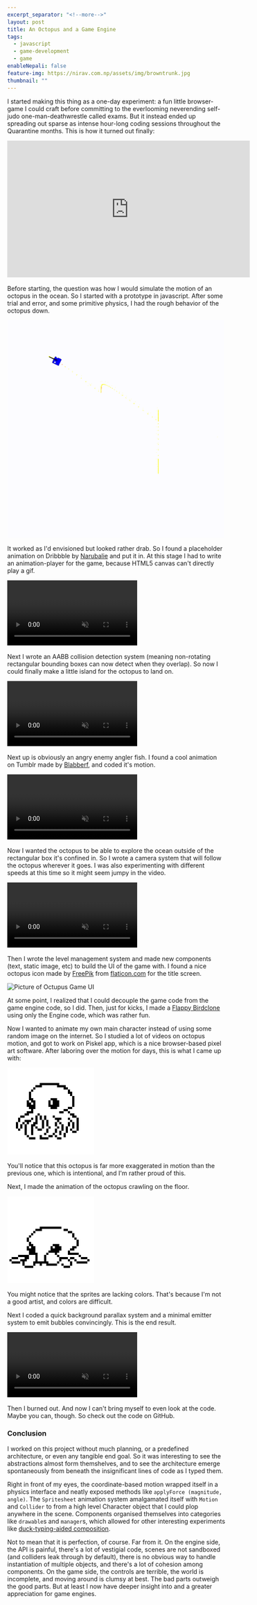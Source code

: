 ```yaml
---
excerpt_separator: "<!--more-->"
layout: post
title: An Octopus and a Game Engine
tags:
  - javascript
  - game-development
  - game
enableNepali: false
feature-img: https://nirav.com.np/assets/img/browntrunk.jpg
thumbnail: ""
---
```


I started making this thing as a one-day experiment: a fun little browser-game I could craft before committing to the everlooming neverending self-judo one-man-deathwrestle called exams. But it instead ended up spreading out sparse as intense hour-long coding sessions throughout the Quarantine months.<!--more--> This is how it turned out finally:

<iframe width="560" height="315" src="https://www.youtube-nocookie.com/embed/zVu_AQDCDgY" frameborder="0" allow="accelerometer; autoplay; encrypted-media; gyroscope; picture-in-picture" allowfullscreen></iframe>

Before starting, the question was how I would simulate the motion of an octopus in the ocean. So I started with a prototype in javascript. After some trial and error, and some primitive physics, I had the rough behavior of the octopus down.

![GIF of initial game prototype](/assets/img/octo/initOctoGif.gif)

It worked as I'd envisioned but looked rather drab. So I found a placeholder animation on Dribbble by [Narubalie](https://dribbble.com/shots/3492217-Octopus-gif-animation) and put it in. At this stage I had to write an animation-player for the game, because HTML5 canvas can't directly play a gif.

<video autoplay loop muted> <source src="/assets/img/octo/octo2.mp4" type="video/mp4"> </video>

Next I wrote an AABB collision detection system (meaning non-rotating rectangular bounding boxes can now detect when they overlap). So now I could finally make a little island for the octopus to land on.

<video autoplay loop muted> <source src="/assets/img/octo/octo0.mp4" type="video/mp4"> </video>

Next up is obviously an angry enemy angler fish. I found a cool animation on Tumblr made by [Blabberf](https://blabberf.whalecakes.com/), and coded it's motion.

<video autoplay loop muted> <source src="/assets/img/octo/octo3.mp4" type="video/mp4"> </video>

Now I wanted the octopus to be able to explore the ocean outside of the rectangular box it's confined in. So I wrote a camera system that will follow the octopus wherever it goes. I was also experimenting with different speeds at this time so it might seem jumpy in the video.

<video controls muted> <source src="/assets/img/octo/octocamera.mp4" type="video/mp4"> </video>

Then I wrote the level management system and made new components (text, static image, etc) to build the UI of the game with. I found a nice octopus icon made by [FreePik](http://www.freepik.com/) from [flaticon.com](https://www.flaticon.com/) for the title screen.

![Picture of Octupus Game UI](/assets/img/octo/ui.png)

At some point, I realized that I could decouple the game code from the game engine code, so I did. Then, just for kicks, I made a [Flappy Birdclone](https://nirav.com.np/2020/06/09/flappy-millennial-an-html5-canvas-game.html) using only the Engine code, which was rather fun.

Now I wanted to animate my own main character instead of using some random image on the internet. So I studied a lot of videos on octopus motion, and got to work on Piskel app, which is a nice browser-based pixel art software. After laboring over the motion for days, this is what I came up with:

![octopus swimming](/assets/img/octo/octoAnimOne.gif)

You'll notice that this octopus is far more exaggerated in motion than the previous one, which is intentional, and I'm rather proud of this.

Next, I made the animation of the octopus crawling on the floor.

![octopus crawling](/assets/img/octo/octoWalk.gif)

You might notice that the sprites are lacking colors. That's because I'm not a good artist, and colors are difficult.

Next I coded a quick background parallax system and a minimal emitter system to emit bubbles convincingly. This is the end result.

<video controls muted> <source src="/assets/img/octo/octo5.mp4" type="video/mp4"> </video>

Then I burned out. And now I can't bring myself to even look at the code. Maybe you can, though. So check out the code on GitHub.

### Conclusion

I worked on this project without much planning, or a predefined architecture, or even any tangible end goal.
So it was interesting to see the abstractions almost form themshelves, and to see the architecture emerge spontaneously from beneath
the insignificant lines of code as I typed them.

Right in front of my eyes, the coordinate-based motion wrapped itself in a physics
interface and neatly exposed methods like `applyForce (magnitude, angle)`. The `Spritesheet` animation system amalgamated itself
with `Motion` and `Collider` to from a high level Character object that I could plop anywhere in the scene. Components
organised themselves into categories like `drawable`s and `manager`s, which allowed for other interesting experiments
like [duck-typing-aided composition](https://stackoverflow.com/q/62194995/2735127).

Not to mean that it is perfection, of course. Far from it. On the engine side, the API is painful, there's a lot of vestigial code, scenes are
not sandboxed (and colliders leak through by default), there is no obvious way to handle instantiation of multiple
objects, and there's a lot of cohesion among components. On the game side, the controls are terrible, the world is incomplete, and
moving around is clumsy at best. The bad parts outweigh the good parts. But at least I now have deeper
insight into and a greater appreciation for game engines.
